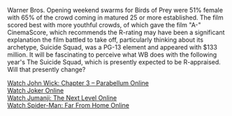 Warner Bros. Opening weekend swarms for Birds of Prey were 51% female with 65% of the crowd coming in matured 25 or more established. The film scored best with more youthful crowds, of which gave the film "A-" CinemaScore, which recommends the R-rating may have been a significant explanation the film battled to take off, particularly thinking about its archetype, Suicide Squad, was a PG-13 element and appeared with $133 million. It will be fascinating to perceive what WB does with the following year's The Suicide Squad, which is presently expected to be R-appraised. Will that presently change? 

<p><a href="https://canvas.instructure.com/courses/2459652/pages/123movies-watch-john-wick-chapter-3-parabellum-2019-full-online-free-hd">Watch John Wick: Chapter 3 – Parabellum Online</a><a href="https://canvas.instructure.com/courses/2459652/pages/123movies-watch-joker-2019-full-online-free-hd"><br>Watch Joker Online</a><a href="https://canvas.instructure.com/courses/2459652/pages/123movies-watch-jumanji-the-next-level-2019-full-online-free-hd"><br>Watch Jumanji: The Next Level Online</a><a href="https://canvas.instructure.com/courses/2459652/pages/123movies-watch-spider-man-far-from-home-2019-full-online-free-hd"><br>Watch Spider-Man: Far From Home Online</a></p>
